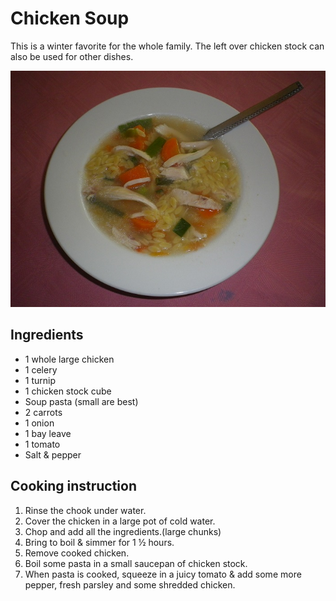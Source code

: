 # Chicken Soup

This is a winter favorite for the whole family. The left over chicken stock can also be used for other dishes.

![Chicken Soup](../.gitbook/assets/chicken-soup.jpg)

## Ingredients

* 1 whole large chicken
* 1 celery
* 1 turnip
* 1 chicken stock cube
* Soup pasta \(small are best\)
* 2 carrots
* 1 onion
* 1 bay leave
* 1 tomato
* Salt & pepper

## Cooking instruction

1. Rinse the chook under water.
2. Cover the chicken in a large pot of cold water.
3. Chop and add all the ingredients.\(large chunks\)
4. Bring to boil & simmer for 1 ½ hours.
5. Remove cooked chicken.
6. Boil some pasta in a small saucepan of chicken stock.
7. When pasta is cooked, squeeze in a juicy tomato & add some more pepper, fresh parsley and some shredded chicken. 

